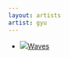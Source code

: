 ```yaml
---
layout: artists
artist: gyu
---
```

<article class="work">
	<ul>
		<li>
        <a href="/artists/gyu/waves">
        <img src="/assets/images/image.ico"/>Waves
        </a>
        </li>
		</ul>
</article>